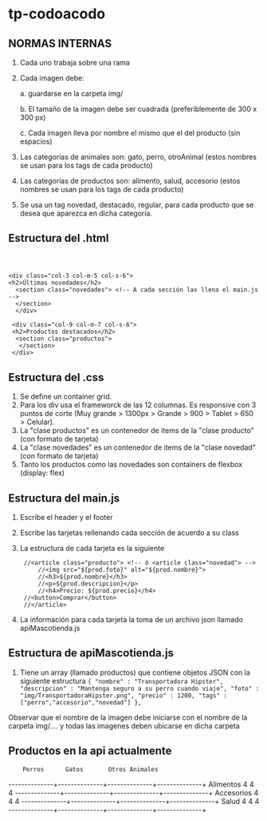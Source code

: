 # tp-codoacodo

## NORMAS INTERNAS

1. Cada uno trabaja sobre una rama
2. Cada imagen debe:
	
	a. guardarse en la carpeta img/
	
	b. El tamaño de la imagen debe ser cuadrada (preferiblemente de 300 x 300 px)
	
	c. Cada imagen lleva por nombre el mismo que el del producto (sin espacios)
	
3. Las categorías de animales son: gato, perro, otroAnimal (estos nombres se usan para los tags de cada producto)
4. Las categorías de productos son: alimento, salud, accesorio (estos nombres se usan para los tags de cada producto)
5. Se usa un tag novedad, destacado, regular, para cada producto que se desea que aparezca en dicha categoría.

## Estructura del .html
<body>
    <header></header> <!-- Lo llena el main.js -->
 <main class="container">
    <!-- Con dos div se establece el sistema de una columna angosta a la izquierda y otra más ancha a la derecha -->
     
    <div class="col-3 col-m-5 col-s-6">
    <h2>Últimas novedades</h2>
      <section class="novedades"> <!-- A cada sección las llena el main.js -->
      </section>
      </div>
      
     <div class="col-9 col-m-7 col-s-6">  
     <h2>Productos destacados</h2>
      <section class="productos">
       </section>
     </div>     
 </main>
    <footer></footer> <!-- Lo llena el main.js -->
</body>

## Estructura del .css
1. Se define un container grid.
2. Para los div usa el frameworck de las 12 columnas. Es responsive con 3 puntos de corte (Muy grande > 1300px > Grande > 900 > Tablet > 650 > Celular).
3. La "clase productos" es un contenedor de items de la "clase producto" (con formato de tarjeta)
4. La "clase novedades" es un contenedor de items de la "clase novedad" (con formato de tarjeta)
5. Tanto los productos como las novedades son containers de flexbox (display: flex)

## Estructura del main.js
1. Escribe el header y el footer
2. Escribe las tarjetas rellenando cada sección de acuerdo a su class
3. La estructura de cada tarjeta es la siguiente
		
		//<article class="producto"> <!-- ó <article class="novedad"> -->
			//<img src="${prod.foto}" alt="${prod.nombre}">
 	    	//<h3>${prod.nombre}</h3>
  	    	//<p>${prod.descripcion}</p>
  	    	//<h4>Precio: ${prod.precio}</h4>
      	//<button>Comprar</button>
  	 	//</article>
      
4. La información para cada tarjeta la toma de un archivo json llamado apiMascotienda.js

## Estructura de apiMascotienda.js
1. Tiene un array (llamado productos) que contiene objetos JSON con la siguiente estructura
		`{
		"nombre" : "Transportadora Hipster",
		"descripcion" : "Mantenga seguro a su perro cuando viaje",
		"foto" : "img/TransportadoraHipster.png",
		"precio" : 1200,
		"tags" : ["perro","accesorio","novedad"]
	},`
	
Observar que el nombre de la imagen debe iniciarse con el nombre de la carpeta img/.... y todas las imagenes deben ubicarse en dicha carpeta
	
## Productos en la api actualmente
	
		Perros		Gatos		Otros Animales
--------------+--------------+--------------+--------------+
Alimentos		4		4		4
--------------+--------------+--------------+--------------+
Accesorios		4		4		4
--------------+--------------+--------------+--------------+
Salud			4		4		4
--------------+--------------+--------------+--------------+
